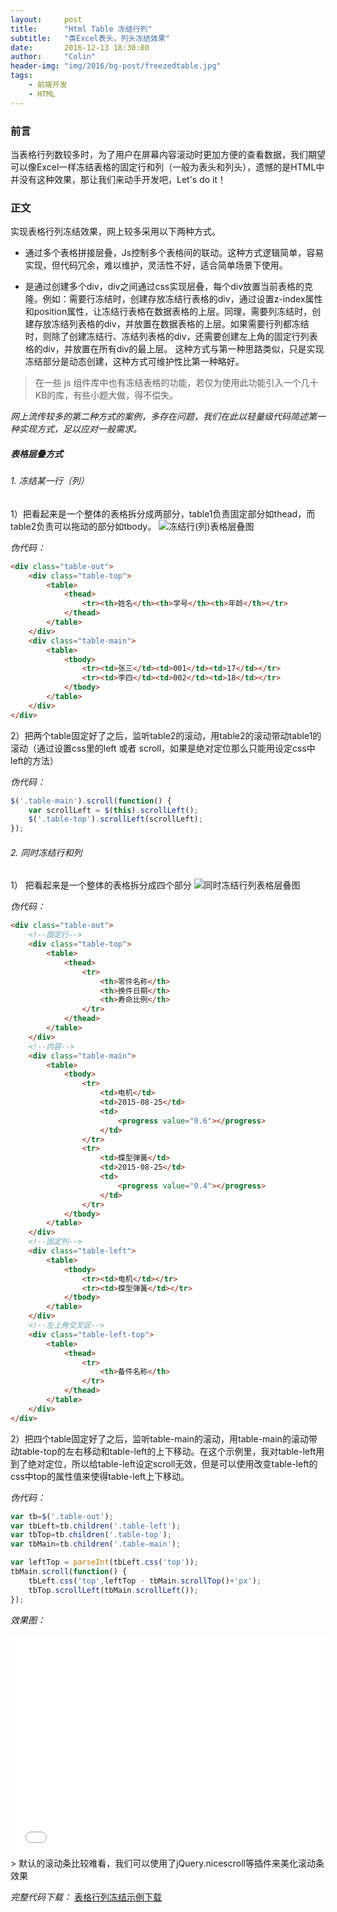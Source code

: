 ```yaml
---
layout:     post
title:      "Html Table 冻结行列"
subtitle:   "类Excel表头，列头冻结效果"
date:       2016-12-13 18:30:00
author:     "Colin"
header-img: "img/2016/bg-post/freezedtable.jpg"
tags:
    - 前端开发
    - HTML
---
```


### 前言
当表格行列数较多时，为了用户在屏幕内容滚动时更加方便的查看数据，我们期望可以像Excel一样冻结表格的固定行和列（一般为表头和列头），遗憾的是HTML中并没有这种效果，那让我们来动手开发吧，Let's do it！

### 正文
实现表格行列冻结效果，网上较多采用以下两种方式。

+ 通过多个表格拼接层叠，Js控制多个表格间的联动。这种方式逻辑简单，容易实现，但代码冗余，难以维护，灵活性不好，适合简单场景下使用。

+ 是通过创建多个div，div之间通过css实现层叠，每个div放置当前表格的克隆。例如：需要行冻结时，创建存放冻结行表格的div，通过设置z-index属性和position属性，让冻结行表格在数据表格的上层。同理，需要列冻结时，创建存放冻结列表格的div，并放置在数据表格的上层。如果需要行列都冻结时，则除了创建冻结行、冻结列表格的div，还需要创建左上角的固定行列表格的div，并放置在所有div的最上层。 这种方式与第一种思路类似，只是实现冻结部分是动态创建，这种方式可维护性比第一种略好。

> 在一些 js 组件库中也有冻结表格的功能，若仅为使用此功能引入一个几十KB的库，有些小题大做，得不偿失。

*网上流传较多的第二种方式的案例，多存在问题，我们在此以轻量级代码简述第一种实现方式，足以应对一般需求。*

##### 表格层叠方式

###### 1. 冻结某一行（列）

1）把看起来是一个整体的表格拆分成两部分，table1负责固定部分如thead，而table2负责可以拖动的部分如tbody。
![冻结行(列)表格层叠图](/img/2016/in-post/freezedtable/structure-1.png)

*伪代码：*
``` html
<div class="table-out">
    <div class="table-top">
        <table>
            <thead>
                <tr><th>姓名</th><th>学号</th><th>年龄</th></tr>
            </thead>
        </table>
    </div>
    <div class="table-main">
        <table>
            <tbody>
                <tr><td>张三</td><td>001</td><td>17</td></tr> 
                <tr><td>李四</td><td>002</td><td>18</td></tr> 
            </tbody>     
        </table>                
    </div>
</div>
```

2）把两个table固定好了之后，监听table2的滚动，用table2的滚动带动table1的滚动（通过设置css里的left 或者 scroll，如果是绝对定位那么只能用设定css中left的方法）

*伪代码：*
``` js
$('.table-main').scroll(function() {
    var scrollLeft = $(this).scrollLeft();
    $('.table-top').scrollLeft(scrollLeft);
});
```

###### 2. 同时冻结行和列

1） 把看起来是一个整体的表格拆分成四个部分
![同时冻结行列表格层叠图](/img/2016/in-post/freezedtable/structure-2.png)
    
*伪代码：*
``` html
<div class="table-out">
    <!--固定行-->
    <div class="table-top">
        <table>
            <thead>
                <tr>
                    <th>零件名称</th>
                    <th>换件日期</th>
                    <th>寿命比例</th>
                </tr>
            </thead>
        </table>
    </div>
    <!--内容-->
    <div class="table-main">
        <table>
            <tbody>
                <tr>
                    <td>电机</td>
                    <td>2015-08-25</td>
                    <td>
                        <progress value="0.6"></progress>
                    </td>
                </tr>
                <tr>
                    <td>蝶型弹簧</td>
                    <td>2015-08-25</td>
                    <td>
                        <progress value="0.4"></progress>
                    </td>
                </tr>
            </tbody>
        </table>
    </div>
    <!--固定列-->
    <div class="table-left">
        <table>
            <tbody>
                <tr><td>电机</td></tr>
                <tr><td>蝶型弹簧</td></tr>
            </tbody>
        </table>
    </div>
    <!--左上角交叉区-->
    <div class="table-left-top">
        <table>
            <thead>
                <tr>
                    <th>备件名称</th>
                </tr>
            </thead>
        </table>
    </div>
</div>
```

2）把四个table固定好了之后，监听table-main的滚动，用table-main的滚动带动table-top的左右移动和table-left的上下移动。在这个示例里，我对table-left用到了绝对定位，所以给table-left设定scroll无效，但是可以使用改变table-left的css中top的属性值来使得table-left上下移动。

*伪代码：*

``` js
var tb=$('.table-out');
var tbLeft=tb.children('.table-left');
var tbTop=tb.children('.table-top');
var tbMain=tb.children('.table-main');

var leftTop = parseInt(tbLeft.css('top'));
tbMain.scroll(function() {		
    tbLeft.css('top',leftTop - tbMain.scrollTop()+'px');
    tbTop.scrollLeft(tbMain.scrollLeft());
});
```

*效果图：*
<iframe src="/res/freezedtable.html" style="border:0;width:100%;height:355px;"></iframe>
> 默认的滚动条比较难看，我们可以使用了jQuery.nicescroll等插件来美化滚动条效果

*完整代码下载：* 
<a target='_blank' href='https://gist.github.com/colin-chang/29a9d08e7ea850fda9ec012bc49cc530'>表格行列冻结示例下载</a>